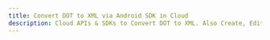 ---title: Convert DOT to XML via Android SDK in Clouddescription: Cloud APIs & SDKs to Convert DOT to XML. Also Create, Edit & Render Microsoft Word & OpenOffice documents in the Cloud.---